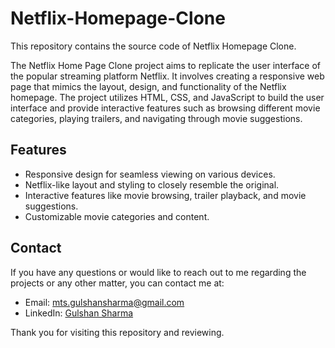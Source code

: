# Netflix-Homepage-Clone

This repository contains the source code of Netflix Homepage Clone.

The Netflix Home Page Clone project aims to replicate the user interface of the popular streaming platform Netflix. It involves creating a responsive web page that mimics the layout, design, and functionality of the Netflix homepage. The project utilizes HTML, CSS, and JavaScript to build the user interface and provide interactive features such as browsing different movie categories, playing trailers, and navigating through movie suggestions.

## Features
- Responsive design for seamless viewing on various devices.
- Netflix-like layout and styling to closely resemble the original.
- Interactive features like movie browsing, trailer playback, and movie suggestions.
- Customizable movie categories and content.

## Contact

If you have any questions or would like to reach out to me regarding the projects or any other matter, you can contact me at:

- Email: [mts.gulshansharma@gmail.com](mailto:mts.gulshansharma@gmail.com)
- LinkedIn: [Gulshan Sharma](https://www.linkedin.com/in/gulshan-sharma-coder/)

Thank you for visiting this repository and reviewing.
